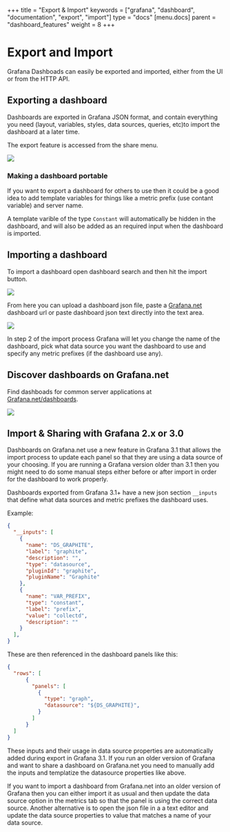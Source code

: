 +++
title = "Export & Import"
keywords = ["grafana", "dashboard", "documentation", "export", "import"]
type = "docs"
[menu.docs]
parent = "dashboard_features"
weight = 8
+++

# Export and Import

Grafana Dashboads can easily be exported and imported, either from the UI or from the HTTP API.

## Exporting a dashboard

Dashboards are exported in Grafana JSON format, and contain everything you need (layout, variables, styles, data sources, queries, etc)to import the dashboard at a later time.

The export feature is accessed from the share menu.

<img src="img/docs/v31/export_menu.png">

### Making a dashboard portable

If you want to export a dashboard for others to use then it could be a good idea to
add template variables for things like a metric prefix (use contant variable) and server name.

A template varible of the type `Constant` will automatically be hidden in
the dashboard, and will also be added as an required input when the dashboard is imported.

## Importing a dashboard

To import a dashboard open dashboard search and then hit the import button.

<img src="img/docs/v31/import_step1.png">

From here you can upload a dashboard json file, paste a [Grafana.net](https://grafana.net) dashboard
url or paste dashboard json text directly into the text area.

<img src="img/docs/v31/import_step2.png">

In step 2 of the import process Grafana will let you change the name of the dashboard, pick what
data source you want the dashboard to use and specify any metric prefixes (if the dashboard use any).

## Discover dashboards on Grafana.net

Find dashboads for common server applications at [Grafana.net/dashboards](https://grafana.net/dashboards).

<img src="img/docs/v31/gnet_dashboards_list.png">

## Import & Sharing with Grafana 2.x or 3.0

Dashboards on Grafana.net use a new feature in Grafana 3.1 that allows the import process
to update each panel so that they are using a data source of your choosing. If you are running a
Grafana version older than 3.1 then you might need to do some manual steps either
before or after import in order for the dashboard to work properly.

Dashboards exported from Grafana 3.1+ have a new json section `__inputs`
that define what data sources and metric prefixes the dashboard uses.

Example:
```json
{
  "__inputs": [
    {
      "name": "DS_GRAPHITE",
      "label": "graphite",
      "description": "",
      "type": "datasource",
      "pluginId": "graphite",
      "pluginName": "Graphite"
    },
    {
      "name": "VAR_PREFIX",
      "type": "constant",
      "label": "prefix",
      "value": "collectd",
      "description": ""
    }
  ],
}

```

These are then referenced in the dashboard panels like this:

```json
{
  "rows": [
      {
        "panels": [
          {
            "type": "graph",
            "datasource": "${DS_GRAPHITE}",
          }
        ]
      }
  ]
}
```

These inputs and their usage in data source properties are automatically added during export in Grafana 3.1.
If you run an older version of Grafana and want to share a dashboard on Grafana.net you need to manually
add the inputs and templatize the datasource properties like above.

If you want to import a dashboard from Grafana.net into an older version of Grafana then you can either import
it as usual and then update the data source option in the metrics tab so that the panel is using the correct
data source. Another alternative is to open the json file in a a text editor and update the data source properties
to value that matches a name of your data source.

